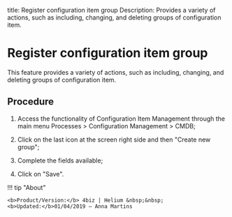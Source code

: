 title: Register configuration item group
Description: Provides a variety of actions, such as including, changing, and deleting groups of configuration item.
# Register configuration item group


This feature provides a variety of actions, such as including, changing, and
deleting groups of configuration item.

Procedure
-------------

1.  Access the functionality of Configuration Item Management through the main
    menu Processes \> Configuration Management \> CMDB;

2.  Click on the last icon at the screen right side and then "Create new group";

3.  Complete the fields available;

4.  Click on "Save".

!!! tip "About"

    <b>Product/Version:</b> 4biz | Helium &nbsp;&nbsp;
    <b>Updated:</b>01/04/2019 – Anna Martins
